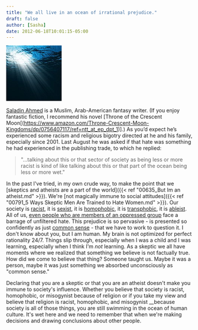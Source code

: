 ```yaml
---
title: "We all live in an ocean of irrational prejudice."
draft: false
author: [Sasha]
date: 2012-06-18T10:01:15-05:00
---
```


![](/uploads/2012/06/ocean.jpg)

[Saladin Ahmed](http://www.saladinahmed.com/) is a Muslim, Arab-American fantasy writer. (If you enjoy fantastic fiction, I recommend  his novel [Throne of the Crescent Moon[(https://www.amazon.com/Throne-Crescent-Moon-Kingdoms/dp/0756407117/ref=ntt_at_ep_dpt_1)].) As you’d expect he’s experienced some racism and religious bigotry directed at he and his family, especially since 2001. Last August he was asked if that hate was something he had experienced in the publishing trade, to which he replied:

> "...talking about this or that sector of society as being less or more racist is kind of like talking about this or that part of the ocean being less or more wet."

In the past I've tried, in my own crude way, to make the point that we [skeptics and atheists are a part of the world]({{< ref "00635_But Im an atheist.md" >}}). We're [not magically immune to social attitudes]({{< ref "00791_5 Ways Skeptic Men Are Trained to Hate Women.md" >}}). Our society is [racist](http://www.time.com/time/health/article/0,8599,1870408,00.html), it is [sexist](http://restructure.wordpress.com/2010/05/20/scientists-are-prone-to-unconscious-sexism-proved-by-science/), it is [homophobic](http://www.deepdyve.com/lp/sage/tarred-with-the-same-brush-homophobia-and-the-role-of-the-unconscious-iJ9Fv4MoLL), it is [transphobic](http://www.one-colorado.org/news/groundbreaking-study-reveals-that-transgender-americans-encounter-pervasive-discrimination/), it is [ableist](http://dsq-sds.org/article/view/1665/1606). All of us, [even people who are members of an oppressed group](http://www.huffingtonpost.com/logan-lynn/internalized-oppression-t_b_1342605.html) face a barrage of unfiltered hate. This prejudice is so pervasive - is presented so confidently as just [common sense](http://sciencebasedlife.wordpress.com/2011/10/25/communicating-science-the-difference-between-science-and-common-sense/) - that we have to work to question it. I don't know about you, but I am human. My brain is not optimized for perfect rationality 24/7. Things slip through, especially when I was a child and I was learning, especially when I think I'm _not_ learning. As a skeptic we all have moments where we realized that something we believe is not factually true. How did we come to believe that thing? Someone taught us. Maybe it was a person, maybe it was just something we absorbed unconsciously as "common sense."

Declaring that you are a skeptic or that you are an atheist doesn't make you immune to society's influence. Whether you believe that society is racist, homophobic, or misogynist because of religion or if you take my view and believe that religion is racist, homophobic, and misogynist __because society is all of those things, you are still swimming in the ocean of human culture. It's wet here and we need to remember that when we're making decisions and drawing conclusions about other people.